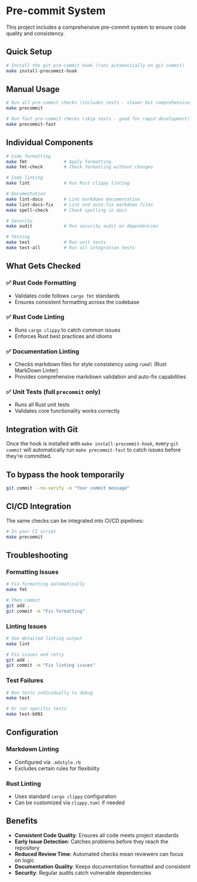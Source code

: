 # Pre-commit System

This project includes a comprehensive pre-commit system to ensure code quality and consistency.

## Quick Setup

```bash
# Install the git pre-commit hook (runs automatically on git commit)
make install-precommit-hook
```

## Manual Usage

```bash
# Run all pre-commit checks (includes tests - slower but comprehensive)
make precommit

# Run fast pre-commit checks (skip tests - good for rapid development)
make precommit-fast
```

## Individual Components

```bash
# Code formatting
make fmt              # Apply formatting
make fmt-check        # Check formatting without changes

# Code linting
make lint             # Run Rust clippy linting

# Documentation
make lint-docs        # Lint markdown documentation
make lint-docs-fix    # Lint and auto-fix markdown files
make spell-check      # Check spelling in docs

# Security
make audit            # Run security audit on dependencies

# Testing
make test             # Run unit tests
make test-all         # Run all integration tests
```

## What Gets Checked

### ✅ Rust Code Formatting
- Validates code follows `cargo fmt` standards
- Ensures consistent formatting across the codebase

### ✅ Rust Code Linting
- Runs `cargo clippy` to catch common issues
- Enforces Rust best practices and idioms

### ✅ Documentation Linting
- Checks markdown files for style consistency using `rumdl` (Rust MarkDown Linter)
- Provides comprehensive markdown validation and auto-fix capabilities

### ✅ Unit Tests (full `precommit` only)
- Runs all Rust unit tests
- Validates core functionality works correctly

## Integration with Git

Once the hook is installed with `make install-precommit-hook`, every `git commit` will automatically run `make precommit-fast` to catch issues before they're committed.

## To bypass the hook temporarily

```bash
git commit --no-verify -m "Your commit message"
```

## CI/CD Integration

The same checks can be integrated into CI/CD pipelines:

```bash
# In your CI script
make precommit
```

## Troubleshooting

### Formatting Issues

```bash
# Fix formatting automatically
make fmt

# Then commit
git add .
git commit -m "Fix formatting"
```

### Linting Issues

```bash
# See detailed linting output
make lint

# Fix issues and retry
git add .
git commit -m "Fix linting issues"
```

### Test Failures

```bash
# Run tests individually to debug
make test

# Or run specific tests
make test-b001
```

## Configuration

### Markdown Linting
- Configured via `.mdstyle.rb`
- Excludes certain rules for flexibility

### Rust Linting
- Uses standard `cargo clippy` configuration
- Can be customized via `clippy.toml` if needed

## Benefits

- **Consistent Code Quality**: Ensures all code meets project standards
- **Early Issue Detection**: Catches problems before they reach the repository
- **Reduced Review Time**: Automated checks mean reviewers can focus on logic
- **Documentation Quality**: Keeps documentation formatted and consistent
- **Security**: Regular audits catch vulnerable dependencies
